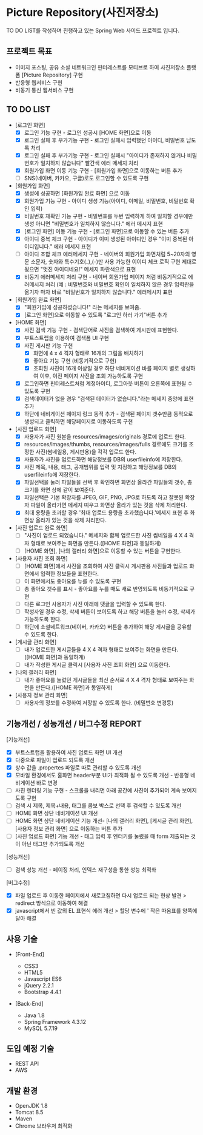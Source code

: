 # Picture Repository(사진저장소)

TO DO LIST를 작성하며 진행하고 있는 Spring Web 사이드 프로젝트 입니다.
 
## 프로젝트 목표

- 이미지 포스팅, 공유 소설 네트워크인 핀터레스트를 모티브로 하여 사진저장소 플랫폼 [Picture Repository] 구현
- 반응형 웹서비스 구현
- 비동기 통신 웹서비스 구현

## **TO DO LIST**

- [로그인 화면]
    - [x]  로그인 기능 구현 - 로그인 성공시 [HOME 화면]으로 이동
    - [x]  로그인 실패 후 부가기능 구현 - 로그인 실패시 입력했던 아이디, 비밀번호 남도록 처리
    - [x]  로그인 실패 후 부가기능 구현 - 로그인 실패시 "아이디가 존재하지 않거나 비밀번호가 일치하지 않습니다" 빨간색 에러 메세지 처리
    - [x]  회원가입 화면 이동 기능 구현 - [회원가입 화면]으로 이동하는 버튼 추가
    - [ ]  SNS(네이버, 카카오, 구글)로도 로그인할 수 있도록 구현

- [회원가입 화면]
    - [x]  생성에 성공하면 [화원가입 완료 화면] 으로 이동
    - [x]  회원가입 기능 구현 - 아이디 생성 기능(아이디, 이메일, 비밀번호, 비밀번호 확인 입력)
    - [x]  비밀번호 재확인 기능 구현 - 비밀번호를 두번 입력하게 하여 일치할 경우에만 생성 아니면 "비밀번호가 일치하지 않습니다." 에러 메시지 표현
    - [x]  [로그인 화면] 이동 기능 구현 - [로그인 화면]으로 이동할 수 있는 버튼 추가
    - [x]  아이디 중복 체크 구현 - 아이디가 이미 생성된 아이디인 경우 "이미 중복된 아이디입니다." 에러 메세지 표현
    - [ ]  아이디 조합 체크 에러메세지 구현 - 네이버의 회원가입 화면처럼 5~20자의 영문 소문자, 숫자와 특수기호(_),(-)만 사용 가능한 이이디 체크 로직 구현 제대로 됬으면 "멋진 아이디네요!" 메세지 파란색으로 표현
    - [x]  비동기 에러메세지 처리 구현 - 네이버 회원가입 페이지 처럼 비동기적으로 에러메시지 처리 (예 : 비밀번호와 비밀번호 확인이 일치하지 않은 경우 입력란을 옮기자 마자 바로 "비밀번호가 일치하지 않습니다." 에러메시지 표현

- [회원가입 완료 화면]
    - [x]  "회원가입에 성공하셨습니다!" 라는 메세지를 보여줌.
    - [x]  [로그인 화면]으로 이동할 수 있도록 "로그인 하러 가기"버튼 추가

- [HOME 화면]
    - [x]  사진 검색 기능 구현 - 검색단어로 사진을 검색하여 게시판에 표현한다.
    - [x]  부트스트랩을 이용하여 검색폼 UI 구현
    - [x]  사진 게시판 기능 구현
        - [x]  화면에 4 x 4 격자 형태로 16개의 그림을 배치하기
        - [x]  좋아요 기능 구현 (비동기적으로 구현)
        - [x]  조회된 사진이 16개 이상일 경우 하단 네비게이션 바를 페이지 별로 생성하여 이후, 이전 페이지 사진을 조회 가능하도록 구현
    - [x]  로그인하면 핀터레스트처럼 계정아이디, 로그아웃 버튼이 오른쪽에 표현될 수 있도록 구현
    - [x]  검색데이터가 없을 경우 "검색된 데이터가 없습니다."라는 메세지 중앙에 표현 추가
    - [x]  하단에 네비게이션 페이지 링크 동적 추가 - 검색된 페이지 갯수만큼 동적으로 생성되고 클릭하면 해당페이지로 이동하도록 구현

- [사진 업로드 화면]
    - [x]  사용자가 사진 원본을 resources/images/originals 경로에 업로드 한다.
    - [x]  resources/images/thumbs, resources/images/fulls 경로에도 크기를 조정한 사진(썸네일용, 게시판용)을 각각 업로드 한다.
    - [x]  사용자가 사진을 업로드하면 해당정보를 DB의 userfileinfo에 저장한다.
    - [x]  사진 제목, 내용, 태그, 공개범위를 입력 및 지정하고 해당정보를 DB의 userfileinfo에 저장한다.
    - [x]  파일선택을 눌러 파일들을 선택 후 확인하면 화면상 올라간 파일들의 갯수, 총 크기를 화면 상에 같이 보여준다.
    - [x]  파일선택은 기본 확장자를 JPEG, GIF, PNG, JPG로 하도록 하고 잘못된 확장자 파일이 올라가면 메세지 띠우고 화면상 올라가 있는 것을 삭제 처리한다.
    - [x]  최대 용량을 초과할 경우 '최대 업로드 용량을 초과했습니다.'메세지 표현 후 화면상 올라가 있는 것을 삭제 처리한다.

- [사진 업로드 완료 화면]
    - [ ]  "사진이 업로드 되었습니다." 메세지와 함께 업로드한 사진 썸네일을 4 X 4 격자 형태로 보여주는 화면을 만든다.([HOME 화면]과 동일하게)
    - [ ]  [HOME 화면], [나의 갤러리 화면]으로 이동할 수 있는 버튼을 구현한다.

- [사용자 사진 조회 화면]
    - [ ]  [HOME 화면]에서 사진을 조회하여 사진 클릭시 게시판용 사진들과 업로드 화면에서 입력한 정보들을 표현한다.
    - [ ]  이 화면에서도 좋아요를 누를 수 있도록 구현
    - [ ]  총 좋아요 갯수를 표시 - 좋아요를 누를 때도 새로 반영되도록 비동기적으로 구현
    - [ ]  다른 로그인 사용자가 사진 아래에 댓글을 입력할 수 있도록 한다.
    - [ ]  작성자일 경우 수정, 삭제 버튼이 보이도록 하고 해당 버튼을 눌러 수정, 삭제가 가능하도록 한다.
    - [ ]  하단에 소셜네트워크(네이버, 카카오) 버튼을 추가하여 해당 게시글을 공유할 수 있도록 한다.

- [게시글 관리 화면]
    - [ ]  내가 업로드한 게시글들을  4 X 4 격자 형태로 보여주는 화면을 만든다.([HOME 화면]과 동일하게)
    - [ ]  내가 작성한 게시글 클릭시 [사용자 사진 조회 화면] 으로 이동한다.

- [나의 갤러리 화면]
    - [ ]  내가 좋아요를 눌렀던 게시글들을 최신 순서로  4 X 4 격자 형태로 보여주는 화면을 만든다.([HOME 화면]과 동일하게)

- [사용자 정보 관리 화면]
    - [ ]  사용자의 정보를 수정하여 저장할 수 있도록 한다. (비밀번호 변경등)

## 기능개선 / 성능개선 / 버그수정 REPORT

[기능개선]

- [x]  부트스트랩을 활용하여 사진 업로드 화면 UI 개선
- [x]  다중으로 파일이 업로드 되도록 개선
- [x]  상수 값을 .propertes 파일로 따로 관리할 수 있도록 개선
- [x]  모바일 환경에서도 홈화면 header부분 UI가 최적화 될 수 있도록 개선 - 반응형 네비게이션 바로 변경
- [ ]  사진 렌더링 기능 구현 - 스크롤을 내리면 아래 공간에 사진이 추가되어 계속 보여지도록 구현
- [ ]  검색 시 제목, 제목+내용, 태그를 콤보 박스로 선택 후 검색할 수 있도록 개선
- [ ]  HOME 화면 상단 네비게이션 UI 개선
- [ ]  HOME 화면 상단 네비게이션 기능 개선- [나의 갤러리 화면], [게시글 관리 화면], [사용자 정보 관리 화면] 으로 이동하는 버튼 추가
- [ ]  [사진 업로드 화면] 기능 개선 - 태그 입력 후 엔터키를 눌렀을 때 form 제출되는 것이 아닌 태그만 추가되도록 개선

[성능개선]

- [ ]  검색 성능 개선 - 페이징 처리, 인덱스 재구성을 통한 성능 최적화

[버그수정]

- [x]  파일 업로드 후 이동한 페이지에서 새로고침하면 다시 업로드 되는 현상 발견 > redirect 방식으로 이동하여 해결
- [x]  javascript에서 빈 값의 EL 표현식 에러 개선 > 할당 변수에 ' 작은 따옴표를 양쪽에 달아 해결

## **사용 기술**

- [Front-End]
    - CSS3
    - HTML5
    - Javascript ES6
    - jQuery 2.2.1
    - Bootstrap 4.4.1

- [Back-End]
    - Java 1.8
    - Spring Framework 4.3.12
    - MySQL 5.7.19

## **도입 예정 기술**

- REST API
- AWS

## **개발 환경**

- OpenJDK 1.8
- Tomcat 8.5
- Maven
- Chrome 브라우저 최적화

      
